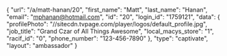{
    "url": "\/a\/matt-hanan\/20",
    "first_name": "Matt",
    "last_name": "Hanan",
    "email": "mphanan@hotmail.com",
    "id": "20",
    "login_id": "1759121",
    "data": {
        "profilePhoto": "\/\/sitecdn.tvpage.com\/player\/logos\/default_profile.jpg",
        "job_title": "Grand Czar of All Things Awesome",
        "local_macys_store": "1",
        "racif_id": "0",
        "phone_number": "123-456-7890"
    },
    "type": "captivate",
    "layout": "ambassador"
}